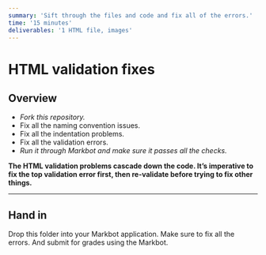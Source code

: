 ```yaml
---
summary: 'Sift through the files and code and fix all of the errors.'
time: '15 minutes'
deliverables: '1 HTML file, images'
---
```


# HTML validation fixes

## Overview

- *Fork this repository.*
- Fix all the naming convention issues.
- Fix all the indentation problems.
- Fix all the validation errors.
- *Run it through Markbot and make sure it passes all the checks.*

**The HTML validation problems cascade down the code. It’s imperative to fix the top validation error first, then re-validate before trying to fix other things.**

---

## Hand in

Drop this folder into your Markbot application. Make sure to fix all the errors. And submit for grades using the Markbot.
